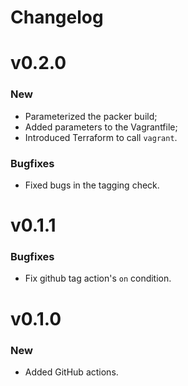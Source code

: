 # Changelog

# v0.2.0

### New

- Parameterized the packer build;
- Added parameters to the Vagrantfile;
- Introduced Terraform to call `vagrant`.

### Bugfixes

- Fixed bugs in the tagging check.

# v0.1.1

### Bugfixes

- Fix github tag action's `on` condition.

# v0.1.0

### New

- Added GitHub actions.
